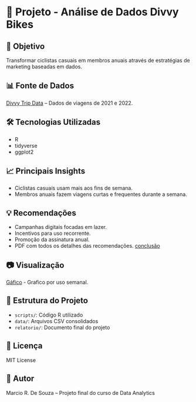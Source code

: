 # 🚴 Projeto - Análise de Dados Divvy Bikes

## 📌 Objetivo
Transformar ciclistas casuais em membros anuais através de estratégias de marketing baseadas em dados.

## 📊 Fonte de Dados
[Divvy Trip Data](https://divvy-tripdata.s3.amazonaws.com/index.html) – Dados de viagens de 2021 e 2022.

## 🛠️ Tecnologias Utilizadas
- R
- tidyverse
- ggplot2

## 📈 Principais Insights
- Ciclistas casuais usam mais aos fins de semana.
- Membros anuais fazem viagens curtas e frequentes durante a semana.

## 💡 Recomendações
- Campanhas digitais focadas em lazer.
- Incentivos para uso recorrente.
- Promoção da assinatura anual.
- PDF com todos os detalhes das recomendações. [conclusão](https://github.com/newsoft-sys/DataAnalytics_Bicke/blob/main/Conclus%C3%A3o.pdf)

## 📷 Visualização
[Gáfico](https://github.com/newsoft-sys/DataAnalytics_Bicke/blob/main/Uso_semanal_2021a2022.png) - Grafico por uso semanal.

## 📁 Estrutura do Projeto
- `scripts/`: Código R utilizado
- `data/`: Arquivos CSV consolidados
- `relatorio/`: Documento final do projeto

## 📜 Licença
MIT License

## 🙋 Autor
Marcio R. De Souza – Projeto final do curso de Data Analytics

